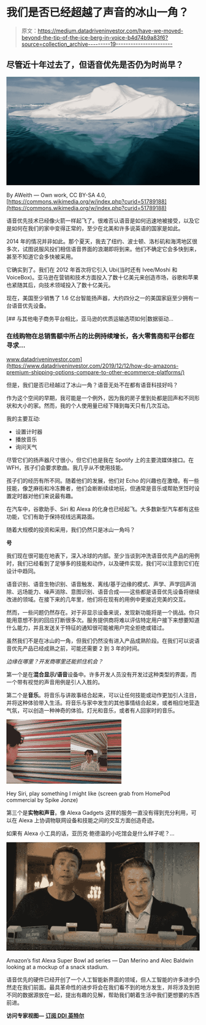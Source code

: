 # 我们是否已经超越了声音的冰山一角？

> 原文：<https://medium.datadriveninvestor.com/have-we-moved-beyond-the-tip-of-the-ice-berg-in-voice-b4d74b9a83f6?source=collection_archive---------19----------------------->

## 尽管近十年过去了，但语音优先是否仍为时尚早？

![](img/eeef5868dfcef0242156e6ffc28c9878.png)

By AWeith — Own work, CC BY-SA 4.0, [https://commons.wikimedia.org/w/index.php?curid=51789188](https://commons.wikimedia.org/w/index.php?curid=51789188)

语音优先技术已经像火箭一样起飞了。很难否认语音是如何迅速地被接受，以及它是如何在我们的家中变得正常的，至少在北美和许多说英语的国家是如此。

2014 年的情况并非如此。那个夏天，我去了纽约、波士顿、洛杉矶和海湾地区很多次，试图说服风投们相信语音界面的浪潮即将到来。他们不确定它会多快到来，甚至不知道它会多快被采用。

它确实到了。我们在 2012 年首次将它引入 Ubi(当时还有 Ivee/Moshi 和 VoiceBox)。亚马逊在营销和技术方面投入了数十亿美元来创造市场，谷歌和苹果也紧随其后，向技术领域投入了数十亿美元。

现在，美国至少销售了 1.6 亿台智能扬声器，大约四分之一的美国家庭至少拥有一台语音优先设备。

[](https://www.datadriveninvestor.com/2019/12/12/how-do-amazons-premium-shipping-options-compare-to-other-ecommerce-platforms/) [## 与其他电子商务平台相比，亚马逊的优质运输选项如何|数据驱动…

### 在线购物在总销售额中所占的比例持续增长，各大零售商和平台都在寻求…

www.datadriveninvestor.com](https://www.datadriveninvestor.com/2019/12/12/how-do-amazons-premium-shipping-options-compare-to-other-ecommerce-platforms/) 

但是，我们是否已经越过了冰山一角？语音无处不在都有语音科技好吗？

作为这个空间的早期，我可能是一个例外，因为我的房子里到处都是回声和不同形状和大小的家。然而，我的个人使用量已经下降到每天只有几次互动。

我的主要互动:

*   设置计时器
*   播放音乐
*   询问天气

尽管它们的扬声器尺寸很小，但它们也是我在 Spotify 上的主要流媒体接口。在 WFH，孩子们会要求歌曲。我几乎从不使用技能。

孩子们的经历有所不同。随着他们的发展，他们对 Echo 的兴趣也在激增。有一些技能，像芝麻街和冷冻舞者，他们会断断续续地玩，但通常是音乐或帮助烹饪时设置定时器对他们来说最有趣。

在汽车中，谷歌助手、Siri 和 Alexa 的化身也已经起飞。大多数新型汽车都有这些功能，它们有助于保持视线远离路面。

随着大规模的投资和采用，我们仍然只是冰山一角吗？

**号**

我们现在很可能在地表下，深入冰球的内部。至少当谈到冲洗语音优先产品的用例时，我们已经看到了足够多的技能和动作，以及硬件实现，我们可以注意到它们在设计中趋同。

语音识别、语音生物识别、语音触发、离线/基于边缘的模式、声学、声学回声消除、远场能力、噪声消除、意图识别、语音合成——这些都是语音优先设备将继续改进的领域。在接下来的几年里，他们将在现有的用例中更接近完美的交互。

然而，一些问题仍然存在。对于非显示设备来说，发现新功能将是一个挑战。你只能用意想不到的回应打断很多次。服务提供商将难以评估特定用户接下来想要知道什么能力，并且发送关于特征的通知很可能被用户完全拒绝或错过。

虽然我们不是在冰山的一角，但我们仍然没有进入产品成熟阶段。在我们可以说语音优先产品已经成熟之前，可能还需要 2 到 3 年的时间。

*边缘在哪里？开发商哪里还能抓住机会？*

第一个是在**混合显示/语音**设备中。许多开发人员没有开发过这种类型的界面，而一个带有视觉的声音用例是引人入胜的。

第二个是**音乐**。将音乐与讲故事结合起来，可以让任何技能或动作更加引人注目，并将这种体验带入生活。将音乐与家中发生的其他事情结合起来，或者相应地营造气氛，可以创造一种神奇的体验。灯光和音乐，或者有人回家时的音乐。

![](img/5e23cc1117e8cdcf89d220b9aa2ab47d.png)

Hey Siri, play something I might like (screen grab from HomePod commercial by Spike Jonze)

第三个是**实物和声音**。像 Alexa Gadgets 这样的服务一直没有得到充分利用，可以在 Alexa 上协调物联网设备和技能之间的交互方面创造奇迹。

如果有 Alexa 小工具的话，亚历克·鲍德温的小吃馆会是什么样子呢？…

![](img/13a93f3e3195a78de0fe80fcee8fc62d.png)

Amazon’s fist Alexa Super Bowl ad series — Dan Merino and Alec Baldwin looking at a mockup of a snack stadium.

语音优先的硬件已经开创了一个人工智能新界面的领域，但人工智能的许多进步仍然走在我们前面。最具革命性的进步将会在我们看不到的地方发生，并将涉及到把不同的数据源放在一起，提出有趣的见解，帮助我们朝着生活中我们更想要的东西前进。

**访问专家视图—** [**订阅 DDI 英特尔**](https://datadriveninvestor.com/ddi-intel)